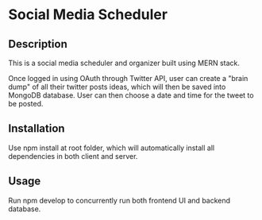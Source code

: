 # Social Media Scheduler
## Description
This is a social media scheduler and organizer built using MERN stack. 

Once logged in using OAuth through Twitter API, user can create a "brain dump" of all their twitter posts ideas, which will then be saved into MongoDB database. User can then choose a date and time for the tweet to be posted. 

## Installation
Use npm install at root folder, which will automatically install all dependencies in both client and server. 

## Usage
Run npm develop to concurrently run both frontend UI and backend database. 

